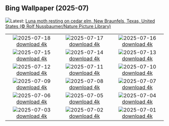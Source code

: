 ## Bing Wallpaper (2025-07)
![](https://www.bing.com/th?id=OHR.MothWeek_EN-IN7635547471_UHD.jpg&w=1000)Latest: [Luna moth resting on cedar elm, New Braunfels, Texas, United States (© Rolf Nussbaumer/Nature Picture Library)](https://www.bing.com/th?id=OHR.MothWeek_EN-IN7635547471_UHD.jpg)

|      |      |      |
| :----: | :----: | :----: |
|![](https://www.bing.com/th?id=OHR.BahamaBlues_EN-IN1616548748_UHD.jpg&pid=hp&w=384&h=216&rs=1&c=4)2025-07-18 [download 4k](https://www.bing.com/th?id=OHR.BahamaBlues_EN-IN1616548748_UHD.jpg)|![](https://www.bing.com/th?id=OHR.FranceLavender_EN-IN6275328084_UHD.jpg&pid=hp&w=384&h=216&rs=1&c=4)2025-07-17 [download 4k](https://www.bing.com/th?id=OHR.FranceLavender_EN-IN6275328084_UHD.jpg)|![](https://www.bing.com/th?id=OHR.TemplePhilae_EN-IN4820282952_UHD.jpg&pid=hp&w=384&h=216&rs=1&c=4)2025-07-16 [download 4k](https://www.bing.com/th?id=OHR.TemplePhilae_EN-IN4820282952_UHD.jpg)|
|![](https://www.bing.com/th?id=OHR.MuchalindaLake_EN-IN3808425098_UHD.jpg&pid=hp&w=384&h=216&rs=1&c=4)2025-07-15 [download 4k](https://www.bing.com/th?id=OHR.MuchalindaLake_EN-IN3808425098_UHD.jpg)|![](https://www.bing.com/th?id=OHR.YoungShark_EN-IN1362768509_UHD.jpg&pid=hp&w=384&h=216&rs=1&c=4)2025-07-14 [download 4k](https://www.bing.com/th?id=OHR.YoungShark_EN-IN1362768509_UHD.jpg)|![](https://www.bing.com/th?id=OHR.BasaltColumns_EN-IN1175538920_UHD.jpg&pid=hp&w=384&h=216&rs=1&c=4)2025-07-13 [download 4k](https://www.bing.com/th?id=OHR.BasaltColumns_EN-IN1175538920_UHD.jpg)|
|![](https://www.bing.com/th?id=OHR.ThomsonGazelle_EN-IN8946995037_UHD.jpg&pid=hp&w=384&h=216&rs=1&c=4)2025-07-12 [download 4k](https://www.bing.com/th?id=OHR.ThomsonGazelle_EN-IN8946995037_UHD.jpg)|![](https://www.bing.com/th?id=OHR.TokyoSunrise_EN-IN0638589694_UHD.jpg&pid=hp&w=384&h=216&rs=1&c=4)2025-07-11 [download 4k](https://www.bing.com/th?id=OHR.TokyoSunrise_EN-IN0638589694_UHD.jpg)|![](https://www.bing.com/th?id=OHR.LordBuddha_EN-IN7435610826_UHD.jpg&pid=hp&w=384&h=216&rs=1&c=4)2025-07-10 [download 4k](https://www.bing.com/th?id=OHR.LordBuddha_EN-IN7435610826_UHD.jpg)|
|![](https://www.bing.com/th?id=OHR.ConstitucionStation_EN-IN1557564124_UHD.jpg&pid=hp&w=384&h=216&rs=1&c=4)2025-07-09 [download 4k](https://www.bing.com/th?id=OHR.ConstitucionStation_EN-IN1557564124_UHD.jpg)|![](https://www.bing.com/th?id=OHR.SecedaPeak_EN-IN1378289926_UHD.jpg&pid=hp&w=384&h=216&rs=1&c=4)2025-07-08 [download 4k](https://www.bing.com/th?id=OHR.SecedaPeak_EN-IN1378289926_UHD.jpg)|![](https://www.bing.com/th?id=OHR.ShetlandGannets_EN-IN9831916093_UHD.jpg&pid=hp&w=384&h=216&rs=1&c=4)2025-07-07 [download 4k](https://www.bing.com/th?id=OHR.ShetlandGannets_EN-IN9831916093_UHD.jpg)|
|![](https://www.bing.com/th?id=OHR.MesquiteFlats_EN-IN9509549607_UHD.jpg&pid=hp&w=384&h=216&rs=1&c=4)2025-07-06 [download 4k](https://www.bing.com/th?id=OHR.MesquiteFlats_EN-IN9509549607_UHD.jpg)|![](https://www.bing.com/th?id=OHR.TourCyclists_EN-IN9256103238_UHD.jpg&pid=hp&w=384&h=216&rs=1&c=4)2025-07-05 [download 4k](https://www.bing.com/th?id=OHR.TourCyclists_EN-IN9256103238_UHD.jpg)|![](https://www.bing.com/th?id=OHR.OroseiSardegna_EN-IN6533178952_UHD.jpg&pid=hp&w=384&h=216&rs=1&c=4)2025-07-04 [download 4k](https://www.bing.com/th?id=OHR.OroseiSardegna_EN-IN6533178952_UHD.jpg)|
|![](https://www.bing.com/th?id=OHR.RainbowRiver_EN-IN6286296662_UHD.jpg&pid=hp&w=384&h=216&rs=1&c=4)2025-07-03 [download 4k](https://www.bing.com/th?id=OHR.RainbowRiver_EN-IN6286296662_UHD.jpg)|![](https://www.bing.com/th?id=OHR.MaroonClownfish_EN-IN6113544568_UHD.jpg&pid=hp&w=384&h=216&rs=1&c=4)2025-07-02 [download 4k](https://www.bing.com/th?id=OHR.MaroonClownfish_EN-IN6113544568_UHD.jpg)|![](https://www.bing.com/th?id=OHR.KeralaHouseboats_EN-IN3537088049_UHD.jpg&pid=hp&w=384&h=216&rs=1&c=4)2025-07-01 [download 4k](https://www.bing.com/th?id=OHR.KeralaHouseboats_EN-IN3537088049_UHD.jpg)|
